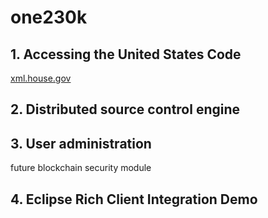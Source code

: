 # one230k

## 1. Accessing the United States Code

[xml.house.gov](https://xml.house.gov)
          
## 2. Distributed source control engine
 
## 3. User administration 
   future blockchain security module
 
## 4. Eclipse Rich Client Integration Demo
